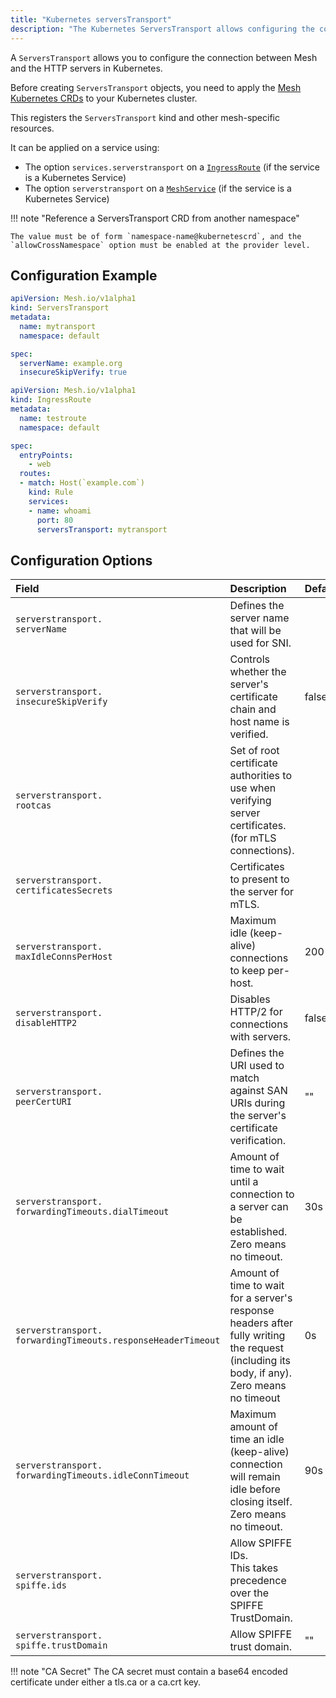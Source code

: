 ```yaml
---
title: "Kubernetes serversTransport"
description: "The Kubernetes ServersTransport allows configuring the connection between Mesh and the HTTP servers in Kubernetes."
---
```


A `ServersTransport` allows you to configure the connection between Mesh and the HTTP servers in Kubernetes.

Before creating `ServersTransport` objects, you need to apply the [Mesh Kubernetes CRDs](https://doc.Mesh.io/Mesh/reference/dynamic-configuration/kubernetes-crd/#definitions) to your Kubernetes cluster.

This registers the `ServersTransport` kind and other mesh-specific resources.

It can be applied on a service using:

- The option `services.serverstransport` on a [`IngressRoute`](./ingressroute.md) (if the service is a Kubernetes Service)
- The option `serverstransport` on a [`MeshService`](./Meshservice.md) (if the service is a Kubernetes Service)

!!! note "Reference a ServersTransport CRD from another namespace"

    The value must be of form `namespace-name@kubernetescrd`, and the `allowCrossNamespace` option must be enabled at the provider level.

## Configuration Example

```yaml tab="serversTransport"
apiVersion: Mesh.io/v1alpha1
kind: ServersTransport
metadata:
  name: mytransport
  namespace: default

spec:
  serverName: example.org
  insecureSkipVerify: true
```

```yaml tab="IngressRoute"
apiVersion: Mesh.io/v1alpha1
kind: IngressRoute
metadata:
  name: testroute
  namespace: default

spec:
  entryPoints:
    - web
  routes:
  - match: Host(`example.com`)
    kind: Rule
    services:
    - name: whoami
      port: 80
      serversTransport: mytransport
```

## Configuration Options

| Field | Description                                               | Default              | Required |
|:------|:----------------------------------------------------------|:---------------------|:---------|
| `serverstransport.`<br />`serverName` | Defines the server name that will be used for SNI. |  | No |
| `serverstransport.`<br />`insecureSkipVerify` | Controls whether the server's certificate chain and host name is verified. | false  | No |
| `serverstransport.`<br />`rootcas` | Set of root certificate authorities to use when verifying server certificates. (for mTLS connections). |  | No |
| `serverstransport.`<br />`certificatesSecrets` | Certificates to present to the server for mTLS. |  | No |
| `serverstransport.`<br />`maxIdleConnsPerHost` | Maximum idle (keep-alive) connections to keep per-host. | 200 | No |
| `serverstransport.`<br />`disableHTTP2` | Disables HTTP/2 for connections with servers. | false | No |
| `serverstransport.`<br />`peerCertURI` | Defines the URI used to match against SAN URIs during the server's certificate verification. | "" | No |
| `serverstransport.`<br />`forwardingTimeouts.dialTimeout` | Amount of time to wait until a connection to a server can be established.<br />Zero means no timeout. | 30s  | No |
| `serverstransport.`<br />`forwardingTimeouts.responseHeaderTimeout` | Amount of time to wait for a server's response headers after fully writing the request (including its body, if any).<br />Zero means no timeout | 0s  | No |
| `serverstransport.`<br />`forwardingTimeouts.idleConnTimeout` | Maximum amount of time an idle (keep-alive) connection will remain idle before closing itself.<br />Zero means no timeout. | 90s  | No |
| `serverstransport.`<br />`spiffe.ids` | Allow SPIFFE IDs.<br />This takes precedence over the SPIFFE TrustDomain. |  | No |
| `serverstransport.`<br />`spiffe.trustDomain` | Allow SPIFFE trust domain. | ""  | No |

!!! note "CA Secret"
    The CA secret must contain a base64 encoded certificate under either a tls.ca or a ca.crt key.

